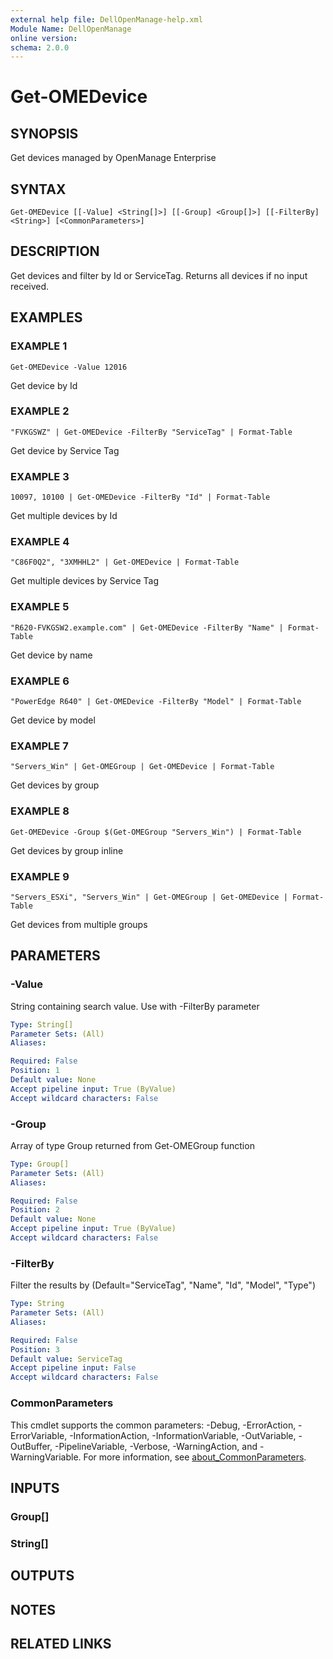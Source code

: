 ```yaml
---
external help file: DellOpenManage-help.xml
Module Name: DellOpenManage
online version:
schema: 2.0.0
---
```


# Get-OMEDevice

## SYNOPSIS
Get devices managed by OpenManage Enterprise

## SYNTAX

```
Get-OMEDevice [[-Value] <String[]>] [[-Group] <Group[]>] [[-FilterBy] <String>] [<CommonParameters>]
```

## DESCRIPTION
Get devices and filter by Id or ServiceTag.
Returns all devices if no input received.

## EXAMPLES

### EXAMPLE 1
```
Get-OMEDevice -Value 12016
```

Get device by Id

### EXAMPLE 2
```
"FVKGSWZ" | Get-OMEDevice -FilterBy "ServiceTag" | Format-Table
```

Get device by Service Tag

### EXAMPLE 3
```
10097, 10100 | Get-OMEDevice -FilterBy "Id" | Format-Table
```

Get multiple devices by Id

### EXAMPLE 4
```
"C86F0Q2", "3XMHHL2" | Get-OMEDevice | Format-Table
```

Get multiple devices by Service Tag

### EXAMPLE 5
```
"R620-FVKGSW2.example.com" | Get-OMEDevice -FilterBy "Name" | Format-Table
```

Get device by name

### EXAMPLE 6
```
"PowerEdge R640" | Get-OMEDevice -FilterBy "Model" | Format-Table
```

Get device by model

### EXAMPLE 7
```
"Servers_Win" | Get-OMEGroup | Get-OMEDevice | Format-Table
```

Get devices by group

### EXAMPLE 8
```
Get-OMEDevice -Group $(Get-OMEGroup "Servers_Win") | Format-Table
```

Get devices by group inline

### EXAMPLE 9
```
"Servers_ESXi", "Servers_Win" | Get-OMEGroup | Get-OMEDevice | Format-Table
```

Get devices from multiple groups

## PARAMETERS

### -Value
String containing search value.
Use with -FilterBy parameter

```yaml
Type: String[]
Parameter Sets: (All)
Aliases:

Required: False
Position: 1
Default value: None
Accept pipeline input: True (ByValue)
Accept wildcard characters: False
```

### -Group
Array of type Group returned from Get-OMEGroup function

```yaml
Type: Group[]
Parameter Sets: (All)
Aliases:

Required: False
Position: 2
Default value: None
Accept pipeline input: True (ByValue)
Accept wildcard characters: False
```

### -FilterBy
Filter the results by (Default="ServiceTag", "Name", "Id", "Model", "Type")

```yaml
Type: String
Parameter Sets: (All)
Aliases:

Required: False
Position: 3
Default value: ServiceTag
Accept pipeline input: False
Accept wildcard characters: False
```

### CommonParameters
This cmdlet supports the common parameters: -Debug, -ErrorAction, -ErrorVariable, -InformationAction, -InformationVariable, -OutVariable, -OutBuffer, -PipelineVariable, -Verbose, -WarningAction, and -WarningVariable. For more information, see [about_CommonParameters](http://go.microsoft.com/fwlink/?LinkID=113216).

## INPUTS

### Group[]
### String[]
## OUTPUTS

## NOTES

## RELATED LINKS
